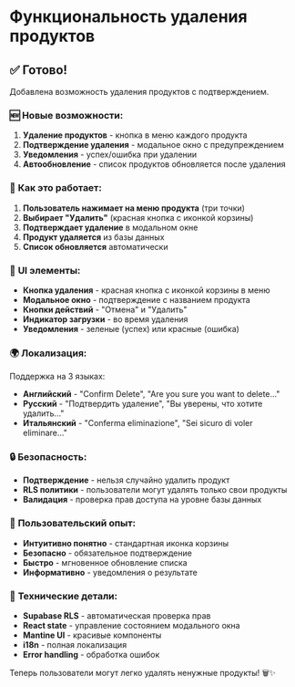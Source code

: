 # Функциональность удаления продуктов

## ✅ Готово!

Добавлена возможность удаления продуктов с подтверждением.

### 🆕 **Новые возможности:**

1. **Удаление продуктов** - кнопка в меню каждого продукта
2. **Подтверждение удаления** - модальное окно с предупреждением
3. **Уведомления** - успех/ошибка при удалении
4. **Автообновление** - список продуктов обновляется после удаления

### 🔧 **Как это работает:**

1. **Пользователь нажимает на меню продукта** (три точки)
2. **Выбирает "Удалить"** (красная кнопка с иконкой корзины)
3. **Подтверждает удаление** в модальном окне
4. **Продукт удаляется** из базы данных
5. **Список обновляется** автоматически

### 🎨 **UI элементы:**

- **Кнопка удаления** - красная кнопка с иконкой корзины в меню
- **Модальное окно** - подтверждение с названием продукта
- **Кнопки действий** - "Отмена" и "Удалить"
- **Индикатор загрузки** - во время удаления
- **Уведомления** - зеленые (успех) или красные (ошибка)

### 🌍 **Локализация:**

Поддержка на 3 языках:

- **Английский** - "Confirm Delete", "Are you sure you want to delete..."
- **Русский** - "Подтвердить удаление", "Вы уверены, что хотите удалить..."
- **Итальянский** - "Conferma eliminazione", "Sei sicuro di voler eliminare..."

### 🔒 **Безопасность:**

- **Подтверждение** - нельзя случайно удалить продукт
- **RLS политики** - пользователи могут удалять только свои продукты
- **Валидация** - проверка прав доступа на уровне базы данных

### 📱 **Пользовательский опыт:**

- **Интуитивно понятно** - стандартная иконка корзины
- **Безопасно** - обязательное подтверждение
- **Быстро** - мгновенное обновление списка
- **Информативно** - уведомления о результате

### 🚀 **Технические детали:**

- **Supabase RLS** - автоматическая проверка прав
- **React state** - управление состоянием модального окна
- **Mantine UI** - красивые компоненты
- **i18n** - полная локализация
- **Error handling** - обработка ошибок

Теперь пользователи могут легко удалять ненужные продукты! 🗑️✨
